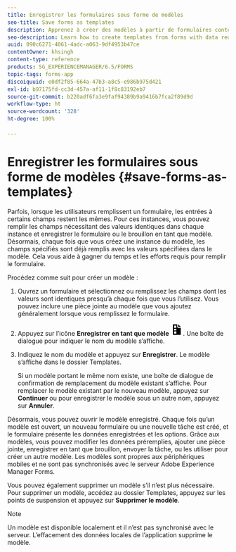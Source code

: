 ```yaml
---
title: Enregistrer les formulaires sous forme de modèles
seo-title: Save forms as templates
description: Apprenez à créer des modèles à partir de formulaires contenant des données souvent requises.
seo-description: Learn how to create templates from forms with data required repeatedly.
uuid: 090c6271-4061-4adc-a063-9df4953b47ce
contentOwner: khsingh
content-type: reference
products: SG_EXPERIENCEMANAGER/6.5/FORMS
topic-tags: forms-app
discoiquuid: e0df2f85-664a-47b3-a8c5-e986b975d421
exl-id: b97175fd-cc3d-457a-af11-1f8c83192eb7
source-git-commit: b220adf6fa3e9faf94389b9a9416b7fca2f89d9d
workflow-type: ht
source-wordcount: '328'
ht-degree: 100%

---
```


# Enregistrer les formulaires sous forme de modèles {#save-forms-as-templates}

Parfois, lorsque les utilisateurs remplissent un formulaire, les entrées à certains champs restent les mêmes. Pour ces instances, vous pouvez remplir les champs nécessitant des valeurs identiques dans chaque instance et enregistrer le formulaire ou le brouillon en tant que modèle. Désormais, chaque fois que vous créez une instance du modèle, les champs spécifiés sont déjà remplis avec les valeurs spécifiées dans le modèle. Cela vous aide à gagner du temps et les efforts requis pour remplir le formulaire.

Procédez comme suit pour créer un modèle :

1. Ouvrez un formulaire et sélectionnez ou remplissez les champs dont les valeurs sont identiques presqu’à chaque fois que vous l’utilisez. Vous pouvez inclure une pièce jointe au modèle que vous ajoutez généralement lorsque vous remplissez le formulaire.
1. Appuyez sur l’icône **Enregistrer en tant que modèle** ![save_as_template](assets/save_as_template.png). Une boîte de dialogue pour indiquer le nom du modèle s’affiche.
1. Indiquez le nom du modèle et appuyez sur **Enregistrer**. Le modèle s’affiche dans le dossier Templates.

   Si un modèle portant le même nom existe, une boîte de dialogue de confirmation de remplacement du modèle existant s’affiche. Pour remplacer le modèle existant par le nouveau modèle, appuyez sur **Continuer** ou pour enregistrer le modèle sous un autre nom, appuyez sur **Annuler**.

Désormais, vous pouvez ouvrir le modèle enregistré. Chaque fois qu’un modèle est ouvert, un nouveau formulaire ou une nouvelle tâche est créé, et le formulaire présente les données enregistrées et les options. Grâce aux modèles, vous pouvez modifier les données préremplies, ajouter une pièce jointe, enregistrer en tant que brouillon, envoyer la tâche, ou les utiliser pour créer un autre modèle. Les modèles sont propres aux périphériques mobiles et ne sont pas synchronisés avec le serveur Adobe Experience Manager Forms.

Vous pouvez également supprimer un modèle s’il n’est plus nécessaire. Pour supprimer un modèle, accédez au dossier Templates, appuyez sur les points de suspension et appuyez sur **Supprimer le modèle**.

>[!NOTE]
>
>Un modèle est disponible localement et il n’est pas synchronisé avec le serveur. L’effacement des données locales de l’application supprime le modèle.
